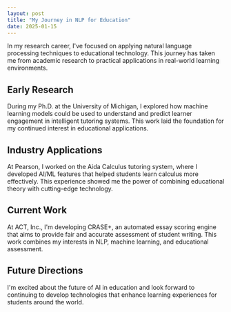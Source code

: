 ```yaml
---
layout: post
title: "My Journey in NLP for Education"
date: 2025-01-15
---
```


In my research career, I've focused on applying natural language processing techniques to educational technology. This journey has taken me from academic research to practical applications in real-world learning environments.

## Early Research

During my Ph.D. at the University of Michigan, I explored how machine learning models could be used to understand and predict learner engagement in intelligent tutoring systems. This work laid the foundation for my continued interest in educational applications.

## Industry Applications

At Pearson, I worked on the Aida Calculus tutoring system, where I developed AI/ML features that helped students learn calculus more effectively. This experience showed me the power of combining educational theory with cutting-edge technology.

## Current Work

At ACT, Inc., I'm developing CRASE+, an automated essay scoring engine that aims to provide fair and accurate assessment of student writing. This work combines my interests in NLP, machine learning, and educational assessment.

## Future Directions

I'm excited about the future of AI in education and look forward to continuing to develop technologies that enhance learning experiences for students around the world.